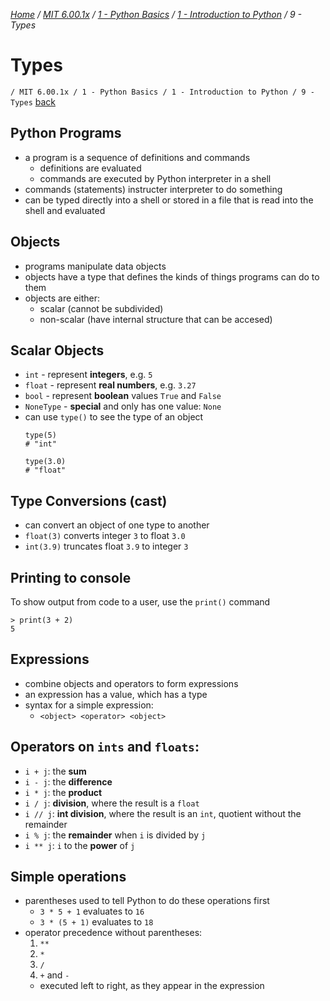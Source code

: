 _[Home](../../../) / [MIT 6.00.1x](../../) / [1 - Python Basics](../) / [1 - Introduction to Python](./) / 9 - Types_
# Types
`/ MIT 6.00.1x / 1 - Python Basics / 1 - Introduction to Python / 9 - Types` [back](./)

## Python Programs
- a program is a sequence of definitions and commands
	- definitions are evaluated
	- commands are executed by Python interpreter in a shell
- commands (statements) instructer interpreter to do something
- can be typed directly into a shell or stored in a file that is read into the shell and evaluated

## Objects
- programs manipulate data objects
- objects have a type that defines the kinds of things programs can do to them
- objects are either:
	- scalar (cannot be subdivided)
	- non-scalar (have internal structure that can be accesed)

## Scalar Objects
- `int` - represent **integers**, e.g. `5`
- `float` - represent **real numbers**, e.g. `3.27`
- `bool` - represent **boolean** values `True` and `False`
- `NoneType` - **special** and only has one value: `None`
- can use `type()` to see the type of an object
	```
	type(5)
	# "int"

	type(3.0)
	# "float"
	```

## Type Conversions (cast)
- can convert an object of one type to another
- `float(3)` converts integer `3` to float `3.0`
- `int(3.9)` truncates float `3.9` to integer `3`

## Printing to console
To show output from code to a user, use the `print()` command
```
> print(3 + 2)
5
```

## Expressions
- combine objects and operators to form expressions
- an expression has a value, which has a type
- syntax for a simple expression:
	- `<object> <operator> <object>`

## Operators on `ints` and `floats`:
- `i + j`: the **sum**
- `i - j`: the **difference**
- `i * j`: the **product**
- `i / j`: **division**, where the result is a `float`
- `i // j`: **int division**, where the result is an `int`, quotient without the remainder
- `i % j`: the **remainder** when `i` is divided by `j`
- `i ** j`: `i` to the **power** of `j`

## Simple operations
- parentheses used to tell Python to do these operations first
	- `3 * 5 + 1` evaluates to `16`
	- `3 * (5 + 1)` evaluates to `18`
- operator precedence without parentheses:
	1. `**`
	2. `*`
	3. `/`
	4. `+` and `-`
	- executed left to right, as they appear in the expression